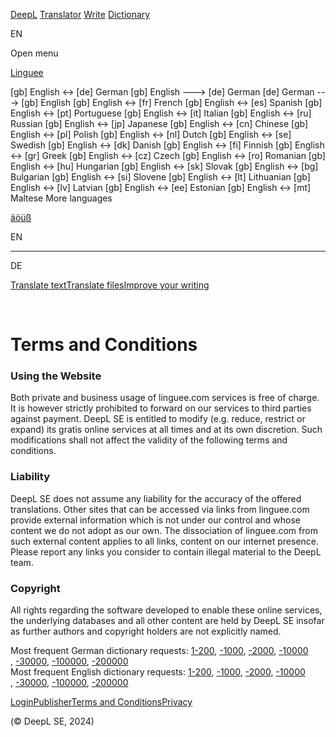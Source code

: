 [DeepL](https://www.deepl.com/translator?utm_source=lingueecom&utm_medium=linguee&utm_content=header_logo) [Translator](https://www.deepl.com/translator?utm_source=lingueecom&utm_medium=linguee&utm_content=header_translator) [Write](https://www.deepl.com/write?utm_source=lingueecom&utm_medium=linguee&utm_content=header_write) [Dictionary](https://www.linguee.com/)

EN

Open menu

[Linguee](https://www.linguee.com/)

\[gb\] English <-> \[de\] German \[gb\] English ---> \[de\] German \[de\] German ---> \[gb\] English \[gb\] English <-> \[fr\] French \[gb\] English <-> \[es\] Spanish \[gb\] English <-> \[pt\] Portuguese \[gb\] English <-> \[it\] Italian \[gb\] English <-> \[ru\] Russian \[gb\] English <-> \[jp\] Japanese \[gb\] English <-> \[cn\] Chinese \[gb\] English <-> \[pl\] Polish \[gb\] English <-> \[nl\] Dutch \[gb\] English <-> \[se\] Swedish \[gb\] English <-> \[dk\] Danish \[gb\] English <-> \[fi\] Finnish \[gb\] English <-> \[gr\] Greek \[gb\] English <-> \[cz\] Czech \[gb\] English <-> \[ro\] Romanian \[gb\] English <-> \[hu\] Hungarian \[gb\] English <-> \[sk\] Slovak \[gb\] English <-> \[bg\] Bulgarian \[gb\] English <-> \[si\] Slovene \[gb\] English <-> \[lt\] Lithuanian \[gb\] English <-> \[lv\] Latvian \[gb\] English <-> \[ee\] Estonian \[gb\] English <-> \[mt\] Maltese More languages

[ä](javascript:addLetter('%C3%A4');)[ö](javascript:addLetter('%C3%B6');)[ü](javascript:addLetter('%C3%BC');)[ß](javascript:addLetter('%C3%9F');)

EN

* * *

DE

[Translate text](https://www.deepl.com/translator?utm_source=lingueecom&utm_medium=linguee&utm_content=homepage_text)[Translate files](https://www.deepl.com/translator/files?utm_source=lingueecom&utm_medium=linguee&utm_content=homepage_file)[Improve your writing](https://www.deepl.com/write?utm_source=lingueecom&utm_medium=linguee&utm_content=homepage_write)

 

Terms and Conditions
====================

### Using the Website

Both private and business usage of linguee.com services is free of charge. It is however strictly prohibited to forward on our services to third parties against payment. DeepL SE is entitled to modify (e.g. reduce, restrict or expand) its gratis online services at all times and at its own discretion. Such modifications shall not affect the validity of the following terms and conditions.

### Liability

DeepL SE does not assume any liability for the accuracy of the offered translations. Other sites that can be accessed via links from linguee.com provide external information which is not under our control and whose content we do not adopt as our own. The dissociation of linguee.com from such external content applies to all links, content on our internet presence. Please report any links you consider to contain illegal material to the DeepL team.

### Copyright

All rights regarding the software developed to enable these online services, the underlying databases and all other content are held by DeepL SE insofar as further authors and copyright holders are not explicitly named.

Most frequent German dictionary requests: [1-200](https://www.linguee.com/english-german/topgerman/1-200.html), [\-1000](https://www.linguee.com/english-german/topgerman/201-1000.html), [\-2000](https://www.linguee.com/english-german/topgerman/1001-2000.html), [\-10000](https://www.linguee.com/english-german/topgerman/2001-10000.html) , [\-30000](https://www.linguee.com/english-german/topgerman/10001-30000.html), [\-100000](https://www.linguee.com/english-german/topgerman/30001-100000.html), [\-200000](https://www.linguee.com/english-german/topgerman/100001-200000.html)  
Most frequent English dictionary requests: [1-200](https://www.linguee.com/english-german/topenglish/1-200.html), [\-1000](https://www.linguee.com/english-german/topenglish/201-1000.html), [\-2000](https://www.linguee.com/english-german/topenglish/1001-2000.html), [\-10000](https://www.linguee.com/english-german/topenglish/2001-10000.html) , [\-30000](https://www.linguee.com/english-german/topenglish/10001-30000.html), [\-100000](https://www.linguee.com/english-german/topenglish/30001-100000.html), [\-200000](https://www.linguee.com/english-german/topenglish/100001-200000.html)  

[Login](https://www.linguee.com/english-german/page/login.php)[Publisher](https://www.linguee.com/english-german/page/imprint.php)[Terms and Conditions](https://www.linguee.com/english-german/page/termsAndConditions.php)[Privacy](https://www.linguee.com/english-german/page/privacy.php)

[](https://twitter.com/DeepLcom "Twitter")[](https://www.facebook.com/DeepLcom/)[](https://www.linkedin.com/company/linkedin-com-company-deepl/)

(© DeepL SE, 2024)